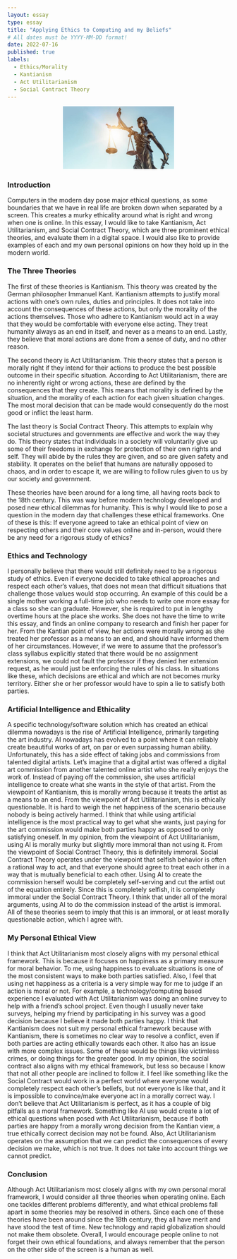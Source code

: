 ```yaml
---
layout: essay
type: essay
title: "Applying Ethics to Computing and my Beliefs"
# All dates must be YYYY-MM-DD format!
date: 2022-07-16
published: true
labels:
  - Ethics/Morality
  - Kantianism
  - Act Utilitarianism
  - Social Contract Theory
---
```


<div style="text-align: center;">
  <img class="img-fluid" src="../img/ethics.jpg" style="max-width: 50%;" />
</div>

### Introduction

Computers in the modern day pose major ethical questions, as some boundaries that we have in real life are broken down when separated by a screen. This creates a murky ethicality around what is right and wrong when one is online. In this essay, I would like to take Kantianism, Act Utilitarianism, and Social Contract Theory, which are three prominent ethical theories, and evaluate them in a digital space. I would also like to provide examples of each and my own personal opinions on how they hold up in the modern world. 

### The Three Theories

The first of these theories is Kantianism. This theory was created by the German philosopher Immanuel Kant. Kantianism attempts to justify moral actions with one’s own rules, duties and principles. It does not take into account the consequences of these actions, but only the morality of the actions themselves. Those who adhere to Kantianism would act in a way that they would be comfortable with everyone else acting. They treat humanity always as an end in itself, and never as a means to an end. Lastly, they believe that moral actions are done from a sense of duty, and no other reason. 

The second theory is Act Utilitarianism. This theory states that a person is morally right if they intend for their actions to produce the best possible outcome in their specific situation. According to Act Utilitarianism, there are no inherently right or wrong actions, these are defined by the consequences that they create. This means that morality is defined by the situation, and the morality of each action for each given situation changes. The most moral decision that can be made would consequently do the most good or inflict the least harm. 

The last theory is Social Contract Theory. This attempts to explain why societal structures and governments are effective and work the way they do. This theory states that individuals in a society will voluntarily give up some of their freedoms in exchange for protection of their own rights and self. They will abide by the rules they are given, and so are given safety and stability. It operates on the belief that humans are naturally opposed to chaos, and in order to escape it, we are willing to follow rules given to us by our society and government. 

These theories have been around for a long time, all having roots back to the 18th century. This was way before modern technology developed and posed new ethical dilemmas for humanity. 
This is why I would like to pose a question in the modern day that challenges these ethical frameworks. One of these is this: If everyone agreed to take an ethical point of view on respecting others and their core values online and in-person, would there be any need for a rigorous study of ethics? 


### Ethics and Technology
I personally believe that there would still definitely need to be a rigorous study of ethics. Even if everyone decided to take ethical approaches and respect each other’s values, that does not mean that difficult situations that challenge those values would stop occurring. An example of this could be a single mother working a full-time job who needs to write one more essay for a class so she can graduate. However, she is required to put in lengthy overtime hours at the place she works. She does not have the time to write this essay, and finds an online company to research and finish her paper for her. From the Kantian point of view, her actions were morally wrong as she treated her professor as a means to an end, and should have informed them of her circumstances. However, if we were to assume that the professor’s class syllabus explicitly stated that there would be no assignment extensions, we could not fault the professor if they denied her extension request, as he would just be enforcing the rules of his class. In situations like these, which decisions are ethical and which are not becomes murky territory. Either she or her professor would have to spin a lie to satisfy both parties. 

### Artificial Intelligence and Ethicality

A specific technology/software solution which has created an ethical dilemma nowadays is the rise of Artificial Intelligence, primarily targeting the art industry. AI nowadays has evolved to a point where it can reliably create beautiful works of art, on par or even surpassing human ability. Unfortunately, this has a side effect of taking jobs and commissions from talented digital artists. Let’s imagine that a digital artist was offered a digital art commission from another talented online artist who she really enjoys the work of. Instead of paying off the commission, she uses artificial intelligence to create what she wants in the style of that artist. From the viewpoint of Kantianism, this is morally wrong because it treats the artist as a means to an end. From the viewpoint of Act Utilitarianism, this is ethically questionable. It is hard to weigh the net happiness of the scenario because nobody is being actively harmed. I think that while using artificial intelligence is the most practical way to get what she wants, just paying for the art commission would make both parties happy as opposed to only satisfying oneself. In my opinion, from the viewpoint of Act Utilitarianism, using AI is morally murky but slightly more immoral than not using it. From the viewpoint of Social Contract Theory, this is definitely immoral. Social Contract Theory operates under the viewpoint that selfish behavior is often a rational way to act, and that everyone should agree to treat each other in a way that is mutually beneficial to each other. Using AI to create the commission herself would be completely self-serving and cut the artist out of the equation entirely. Since this is completely selfish, it is completely immoral under the Social Contract Theory. I think that under all of the moral arguments, using AI to do the commission instead of the artist is immoral. All of these theories seem to imply that this is an immoral, or at least morally questionable action, which I agree with. 

### My Personal Ethical View

I think that Act Utilitarianism most closely aligns with my personal ethical framework. This is because it focuses on happiness as a primary measure for moral behavior. To me, using happiness to evaluate situations is one of the most consistent ways to make both parties satisfied. Also, I feel that using net happiness as a criteria is a very simple way for me to judge if an action is moral or not. For example, a technology/computing based experience I evaluated with Act Utilitarianism was doing an online survey to help with a friend’s school project. Even though I usually never take surveys, helping my friend by participating in his survey was a good decision because I believe it made both parties happy. I think that Kantianism does not suit my personal ethical framework because with Kantianism, there is sometimes no clear way to resolve a conflict, even if both parties are acting ethically towards each other. It also has an issue with more complex issues. Some of these would be things like victimless crimes, or doing things for the greater good. In my opinion, the social contract also aligns with my ethical framework, but less so because I know that not all other people are inclined to follow it. I feel like something like the Social Contract would work in a perfect world where everyone would completely respect each other’s beliefs, but not everyone is like that, and it is impossible to convince/make everyone act in a morally correct way. I don’t believe that Act Utilitarianism is perfect, as it has a couple of big pitfalls as a moral framework. Something like AI use would create a lot of ethical questions when posed with Act Utilitarianism, because if both parties are happy from a morally wrong decision from the Kantian view, a true ethically correct decision may not be found. Also, Act Utilitarianism operates on the assumption that we can predict the consequences of every decision we make, which is not true. It does not take into account things we cannot predict. 

### Conclusion

Although Act Utilitarianism most closely aligns with my own personal moral framework, I would consider all three theories when operating online. Each one tackles different problems differently, and what ethical problems fall apart in some theories may be resolved in others. Since each one of these theories have been around since the 18th century, they all have merit and have stood the test of time. New technology and rapid globalization should not make them obsolete. Overall, I would encourage people online to not forget their own ethical foundations, and always remember that the person on the other side of the screen is a human as well. 
